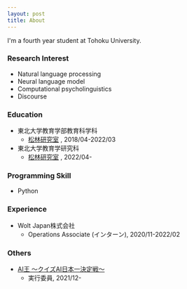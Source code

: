 ```yaml
---
layout: post
title: About
---
```

I'm a fourth year student at Tohoku University.

### Research Interest
- Natural language processing
- Neural language model
- Computational psycholinguistics
- Discourse

### Education
- 東北大学教育学部教育科学科
    - [松林研究室](https://www.edunlp.sed.tohoku.ac.jp/) , 2018/04-2022/03
- 東北大学教育学研究科
    - [松林研究室](https://www.edunlp.sed.tohoku.ac.jp/) , 2022/04-
 


### Programming Skill
- Python

### Experience
- Wolt Japan株式会社 
    - Operations Associate (インターン), 2020/11-2022/02
    
### Others
- [AI王 〜クイズAI日本一決定戦〜](https://sites.google.com/view/project-aio/) 
    - 実行委員, 2021/12-





